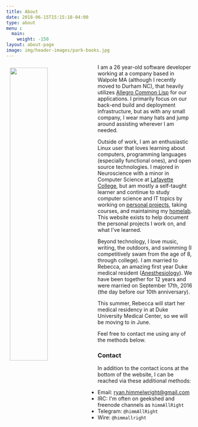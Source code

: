 ```yaml
---
title: About
date: 2018-06-15T15:15:18-04:00
type: about
menu : 
  main:
    weight: -150
layout: about-page
image: img/header-images/park-books.jpg
---
```


<img src="../../img/notch-avatar.jpg" style="width: 45%; float: left; margin: 10px 10px 10px 10px;"/>

I am a 26 year-old software developer working at a company based in
Walpole MA (although I recently moved to Durham NC), that heavily utilizes
[Allegro Common Lisp](http://franz.com/products/allegro-common-lisp/)
for our applications. I primarily focus on our back-end build and
deployment infrastructure, but as with any small company, I wear many
hats and jump around assisting wherever I am needed.

Outside of work, I am an enthusiastic Linux user that loves learning about computers,
programming languages (especially functional ones), and open source technologies. I majored in Neuroscience with a minor in Computer Science at [Lafayette College](https://www.lafayette.edu/), but am mostly a self-taught learner and continue to study computer science and IT topics by working on [personal projects](https://github.com/himmAllRight?tab=repositories), taking courses, and maintaining my [homelab](http://ryan.himmelwright.net/pages/homelab/). This website exists to help document the personal projects I work on, and what I've learned.

Beyond technology, I love music, writing, the outdoors, and swimming
(I competitively swam from the age of 8, through college). I am
married to Rebecca, an amazing first year Duke medical resident
([Anesthesiology](https://anesthesia.mc.duke.edu/)). We have been
together for 12 years and were married on September 17th, 2016 (the
day before our 10th anniversary).

This summer, Rebecca will start her medical residency in  at Duke University Medical Center, so we will be moving to  in June.

Feel free to contact me using any of the methods below.


### Contact
In addition to the contact icons at the bottom of the website, I can be reached via these additional methods:

* Email: [ryan.himmelwright@gmail.com](mailto:ryan.himmelwright@gmail.com)
* IRC: I'm often on geekshed and freenode channels as `himmAllRight`
* Telegram: `@himmAllRight`
* Wire: `@himmallright`
 


